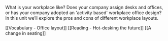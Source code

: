 
What is your workplace like? Does your company assign desks and offices, or has your company adopted an ‘activity based' workplace office design? In this unit we’ll explore the pros and cons of different workplace layouts.

[[Vocabulary - Office layout]]
[[Reading  - Hot-desking the future]]
[[A change in seating]]
